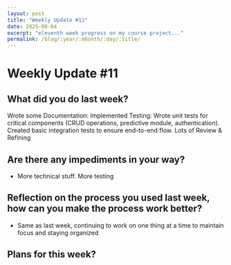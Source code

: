 ```yaml
---
layout: post
title: "Weekly Update #11"
date: 2025-08-04
excerpt: "eleventh week progress on my course project..."
permalink: /blog/:year/:m6onth/:day/:title/
---
```


# Weekly Update #11

## What did you do last week? 
Wrote some Documentation:
Implemented Testing:
Wrote unit tests for critical components (CRUD operations, predictive module, authentication).
Created basic integration tests to ensure end-to-end flow.
Lots of Review & Refining

## Are there any impediments in your way?
* More technical stuff. More testing 

## Reflection on the process you used last week, how can you make the process work better?
* Same as last week, continuing to work on one thing at a time to maintain focus and staying organized 

## Plans for this week?

